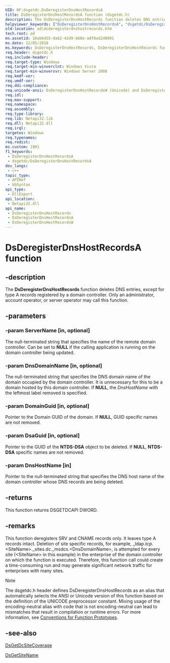 ```yaml
---
UID: NF:dsgetdc.DsDeregisterDnsHostRecordsA
title: DsDeregisterDnsHostRecordsA function (dsgetdc.h)
description: The DsDeregisterDnsHostRecords function deletes DNS entries, except for type A records registered by a domain controller. Only an administrator, account operator, or server operator may call this function. (ANSI)
helpviewer_keywords: ["DsDeregisterDnsHostRecordsA", "dsgetdc/DsDeregisterDnsHostRecordsA"]
old-location: ad\dsderegisterdnshostrecords.htm
tech.root: ad
ms.assetid: 18ab6455-dab2-42d9-b68e-a8f0ad2d8091
ms.date: 12/05/2018
ms.keywords: DsDeregisterDnsHostRecords, DsDeregisterDnsHostRecords function [Active Directory], DsDeregisterDnsHostRecordsA, DsDeregisterDnsHostRecordsW, _glines_dsderegisterdnshostrecords, ad.dsderegisterdnshostrecords, dsgetdc/DsDeregisterDnsHostRecords, dsgetdc/DsDeregisterDnsHostRecordsA, dsgetdc/DsDeregisterDnsHostRecordsW
req.header: dsgetdc.h
req.include-header: 
req.target-type: Windows
req.target-min-winverclnt: Windows Vista
req.target-min-winversvr: Windows Server 2008
req.kmdf-ver: 
req.umdf-ver: 
req.ddi-compliance: 
req.unicode-ansi: DsDeregisterDnsHostRecordsW (Unicode) and DsDeregisterDnsHostRecordsA (ANSI)
req.idl: 
req.max-support: 
req.namespace: 
req.assembly: 
req.type-library: 
req.lib: Netapi32.lib
req.dll: Netapi32.dll
req.irql: 
targetos: Windows
req.typenames: 
req.redist: 
ms.custom: 19H1
f1_keywords:
 - DsDeregisterDnsHostRecordsA
 - dsgetdc/DsDeregisterDnsHostRecordsA
dev_langs:
 - c++
topic_type:
 - APIRef
 - kbSyntax
api_type:
 - DllExport
api_location:
 - Netapi32.dll
api_name:
 - DsDeregisterDnsHostRecords
 - DsDeregisterDnsHostRecordsA
 - DsDeregisterDnsHostRecordsW
---
```


# DsDeregisterDnsHostRecordsA function


## -description

The <b>DsDeregisterDnsHostRecords</b> function deletes DNS entries, except for type A records registered by a domain controller. Only an administrator, account operator, or server operator may call this function.

## -parameters

### -param ServerName [in, optional]

The null-terminated string that specifies the name of the remote domain controller. Can be set to <b>NULL</b> if the calling application is running on the domain controller being updated.

### -param DnsDomainName [in, optional]

The null-terminated string that specifies the DNS domain name of the domain occupied by the domain controller. It is unnecessary for this to be a domain hosted by this domain controller. If <b>NULL</b>, the <i>DnsHostName</i> with the leftmost label removed is specified.

### -param DomainGuid [in, optional]

Pointer to the Domain GUID of the domain. If <b>NULL</b>, GUID specific names are not removed.

### -param DsaGuid [in, optional]

Pointer to the GUID of the <b>NTDS-DSA</b> object to be deleted. If <b>NULL</b>, <b>NTDS-DSA</b> specific names are not removed.

### -param DnsHostName [in]

Pointer to the null-terminated string that specifies the DNS host name of the domain controller whose DNS records are being deleted.

## -returns

This function returns DSGETDCAPI DWORD.

## -remarks

This function deregisters SRV and CNAME records only. It leaves type A records intact. Deletion of site specific records, for example, _ldap._tcp._&lt;SiteName&gt;._sites.dc._msdcs.&lt;DnsDomainName&gt;, is attempted for every site (&lt;SiteName&gt; in this example) in the enterprise of the domain controller on which the function is executed. Therefore, this function call could create a time-consuming run and may generate significant network traffic for enterprises with many sites.





> [!NOTE]
> The dsgetdc.h header defines DsDeregisterDnsHostRecords as an alias that automatically selects the ANSI or Unicode version of this function based on the definition of the UNICODE preprocessor constant. Mixing usage of the encoding-neutral alias with code that is not encoding-neutral can lead to mismatches that result in compilation or runtime errors. For more information, see [Conventions for Function Prototypes](/windows/win32/intl/conventions-for-function-prototypes).

## -see-also

<a href="/windows/desktop/api/dsgetdc/nf-dsgetdc-dsgetdcsitecoveragea">DsGetDcSiteCoverage</a>



<a href="/windows/desktop/api/dsgetdc/nf-dsgetdc-dsgetsitenamea">DsGetSiteName</a>
